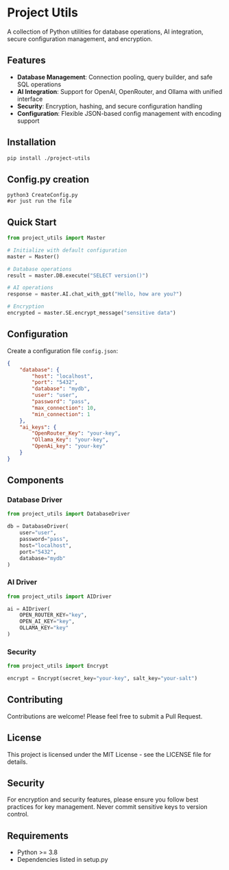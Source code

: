 # Project Utils

A collection of Python utilities for database operations, AI integration, secure configuration management, and encryption.

## Features

- **Database Management**: Connection pooling, query builder, and safe SQL operations
- **AI Integration**: Support for OpenAI, OpenRouter, and Ollama with unified interface
- **Security**: Encryption, hashing, and secure configuration handling
- **Configuration**: Flexible JSON-based config management with encoding support

## Installation

```bash
pip install ./project-utils
```

## Config.py creation
```bazaar
python3 CreateConfig.py
#or just run the file
```

## Quick Start

```python
from project_utils import Master

# Initialize with default configuration
master = Master()

# Database operations
result = master.DB.execute("SELECT version()")

# AI operations
response = master.AI.chat_with_gpt("Hello, how are you?")

# Encryption
encrypted = master.SE.encrypt_message("sensitive data")
```

## Configuration

Create a configuration file `config.json`:

```json
{
    "database": {
        "host": "localhost",
        "port": "5432",
        "database": "mydb",
        "user": "user",
        "password": "pass",
        "max_connection": 10,
        "min_connection": 1
    },
    "ai_keys": {
        "OpenRouter_Key": "your-key",
        "Ollama_Key": "your-key",
        "OpenAi_key": "your-key"
    }
}
```

## Components

### Database Driver
```python
from project_utils import DatabaseDriver

db = DatabaseDriver(
    user="user",
    password="pass",
    host="localhost",
    port="5432",
    database="mydb"
)
```

### AI Driver
```python
from project_utils import AIDriver

ai = AIDriver(
    OPEN_ROUTER_KEY="key",
    OPEN_AI_KEY="key",
    OLLAMA_KEY="key"
)
```

### Security
```python
from project_utils import Encrypt

encrypt = Encrypt(secret_key="your-key", salt_key="your-salt")
```

## Contributing

Contributions are welcome! Please feel free to submit a Pull Request.

## License

This project is licensed under the MIT License - see the LICENSE file for details.

## Security

For encryption and security features, please ensure you follow best practices for key management. Never commit sensitive keys to version control.

## Requirements

- Python >= 3.8
- Dependencies listed in setup.py